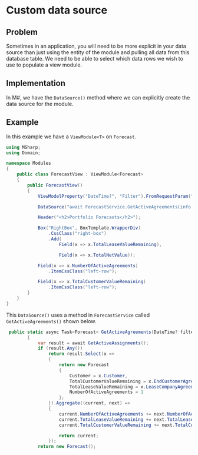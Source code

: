 # Custom data source

## Problem

Sometimes in an application, you will need to be more explicit in your data source than just using the entity of the module and pulling all data from this database table. We need to be able to select which data rows we wish to use to populate a view module.

## Implementation

In M#, we have the `DataSource()` method where we can explicitly create the data source for the module.

## Example

In this example we have a `ViewModule<T>` on `Forecast`.

```csharp
using MSharp;
using Domain;

namespace Modules
{
    public class ForecastView : ViewModule<Forecast>
    {
        public ForecastView()
        {
            ViewModelProperty("DateTime?", "Filter").FromRequestParam("FilterDate");

            DataSource("await ForecastService.GetActiveAgreements(info.Filter)");

            Header("<h2>Portfolio Forecasts</h2>");

            Box("RightBox", BoxTemplate.WrapperDiv)
                .CssClass("right-box")
                .Add(
                    Field(x => x.TotalLeaseValueRemaining),

                    Field(x => x.TotalNetValue));

            Field(x => x.NumberOfActiveAgreements)
                .ItemCssClass("left-row");

            Field(x => x.TotalCustomerValueRemaining)
                .ItemCssClass("left-row");
        }
    }
}
```

This `DataSource()` uses a method in `ForecastService` called `GetActiveAgreements()` shown below.

```csharp
 public static async Task<Forecast> GetActiveAgreements(DateTime? filter)
        {
            var result = await GetActiveAssignments();
            if (result.Any())
                return result.Select(x =>
                {
                    return new Forecast
                    {
                        Customer = x.Customer,
                        TotalCustomerValueRemaining = x.EndCustomerAgreement.LeaseRental * CalculateremainingPayments(filter, x.EndCustomerAgreement.EndDate, x.EndCustomerAgreement.Frequency),
                        TotalLeaseValueRemaining = x.LeaseCompanyAgreement.LeaseRental * CalculateremainingPayments(filter, x.LeaseCompanyAgreement.EndDate, x.LeaseCompanyAgreement.Frequency),
                        NumberOfActiveAgreements = 1
                    };
                }).Aggregate((current, next) =>
                {
                    current.NumberOfActiveAgreements += next.NumberOfActiveAgreements;
                    current.TotalLeaseValueRemaining += next.TotalLeaseValueRemaining;
                    current.TotalCustomerValueRemaining += next.TotalCustomerValueRemaining;

                    return current;
                });
            return new Forecast();
```
